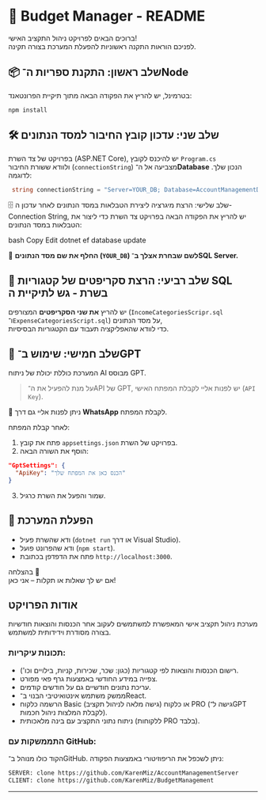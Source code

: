 
📘 Budget Manager - README
===========================

ברוכים הבאים לפרויקט ניהול התקציב האישי!  
לפניכם הוראות התקנה ראשוניות להפעלת המערכת בצורה תקינה.

📦 שלב ראשון: התקנת ספריות ה־Node
----------------------------------
בטרמינל, יש להריץ את הפקודה הבאה מתוך תיקיית הפרונטאנד:

```
npm install
```

🛠️ שלב שני: עדכון קובץ החיבור למסד הנתונים
------------------------------------------
בפרויקט של צד השרת (ASP.NET Core), יש להיכנס לקובץ `Program.cs`  
ולוודא ששורת החיבור (`connectionString`) מצביעה אל ה־**Database** הנכון שלך. לדוגמה:

```csharp
 string connectionString = "Server=YOUR_DB; Database=AccountManagementDb; Trusted_Connection=True;TrustServerCertificate=True;";
```
🗄️ שלב שלישי: הרצת מיגרציה ליצירת הטבלאות במסד הנתונים
לאחר עדכון ה-Connection String, יש להריץ את הפקודה הבאה בפרויקט צד השרת כדי ליצור את הטבלאות במסד הנתונים:

bash
Copy
Edit
dotnet ef database update


🔴 **החלף את שם מסד הנתונים (`YOUR_DB`) לשם שבחרת אצלך ב־SQL Server.**

🧾 שלב רביעי: הרצת סקריפטים של קטגוריות
 SQL בשרת - גש לתיקיית ה
---------------------------------------
יש להריץ **את שני הסקריפטים** המצורפים (`IncomeCategoriesScripr.sql` ו־`ExpenseCategoriesScript.sql`) על מסד הנתונים,  
כדי לוודא שהאפליקציה תעבוד עם הקטגוריות הבסיסיות.

🤖 שלב חמישי: שימוש ב־GPT
---------------------------
המערכת כוללת יכולת של ניתוח AI מבוסס GPT.

> על מנת להפעיל את ה־API של GPT, יש לפנות אליי לקבלת המפתח האישי (`API Key`).

📱 ניתן לפנות אליי גם דרך **WhatsApp** לקבלת המפתח. 

לאחר קבלת המפתח:

1. פתח את קובץ `appsettings.json` בפרויקט של השרת.
2. הוסף את השורה הבאה:

```json
"GptSettings": {
  "ApiKey": "הכנס כאן את המפתח שלך"
}
```

3. שמור והפעל את השרת כרגיל.


🚀 הפעלת המערכת
----------------
- ודא שהשרת פעיל (`dotnet run` או דרך Visual Studio).
- ודא שהפרונט פועל (`npm start`).
- פתח את הדפדפן בכתובת `http://localhost:3000`.

בהצלחה 🎉  
אם יש לך שאלות או תקלות – אני כאן!


## אודות הפרויקט

מערכת ניהול תקציב אישי המאפשרת למשתמשים לעקוב אחר הכנסות והוצאות חודשיות בצורה מסודרת וידידותית למשתמש.

### תכונות עיקריות:
- רישום הכנסות והוצאות לפי קטגוריות (כגון: שכר, שכירות, קניות, בילויים וכו').
- צפייה במידע החודשי באמצעות גרף פאי מפורט.
- עריכת נתונים חודשיים גם על חודשים קודמים.
- ממשק משתמש אינטואיטיבי הבנוי ב־React.
- הרשמה כלקוח Basic (גישה מלאה לניהול תקציב) או כלקוח PRO (גישה ל־GPT לקבלת המלצות ניהול חכמות).
- ניתוח נתוני התקציב עם בינה מלאכותית (ללקוחות PRO בלבד).

### התממשקות עם GitHub:
הקוד כולו מנוהל ב־GitHub. ניתן לשכפל את הריפוזיטורי באמצעות הפקודה:
```bash
SERVER: clone https://github.com/KarenMiz/AccountManagementServer
CLIENT: clone https://github.com/KarenMiz/BudgetManagement
```

---
